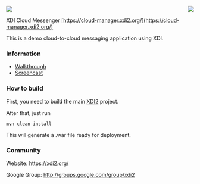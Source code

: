<a href="http://projectdanube.org/" target="_blank"><img src="http://projectdanube.github.com/xdi2/images/projectdanube_logo.png" align="right"></a>
<img src="http://projectdanube.github.com/xdi2/images/logo64.png"><br>

XDI Cloud Messenger [https://cloud-manager.xdi2.org/](https://cloud-manager.xdi2.org/)

This is a demo cloud-to-cloud messaging application using XDI.

### Information

* [Walkthrough](https://github.com/projectdanube/xdi2-messenger/wiki/Walkthrough)
* [Screencast](https://github.com/projectdanube/xdi2-messenger/wiki/Screencast)

### How to build

First, you need to build the main [XDI2](https://github.com/projectdanube/xdi2) project.

After that, just run

    mvn clean install

This will generate a .war file ready for deployment.

### Community

Website: https://xdi2.org/

Google Group: http://groups.google.com/group/xdi2
